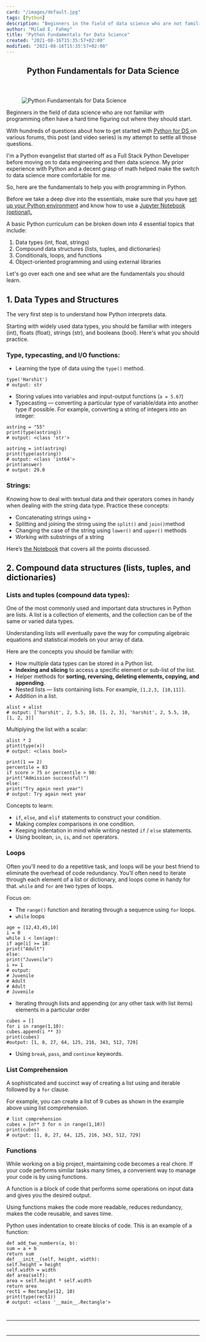 ```yaml
---
card: "/images/default.jpg"
tags: [Python]
description: "Beginners in the field of data science who are not familiar w"
author: "Milad E. Fahmy"
title: "Python Fundamentals for Data Science"
created: "2021-08-16T15:35:57+02:00"
modified: "2021-08-16T15:35:57+02:00"
---
```

<div class="site-wrapper">
<main id="site-main" class="site-main outer">
<div class="inner">
<article class="post-full post tag-python tag-data-science ">
<header class="post-full-header">
<h1 class="post-full-title">Python Fundamentals for Data Science</h1>
</header>
<figure class="post-full-image">
<picture>
<source media="(max-width: 700px)" sizes="1px" srcset="data:image/gif;base64,R0lGODlhAQABAIAAAAAAAP///yH5BAEAAAAALAAAAAABAAEAAAIBRAA7 1w">
<source media="(min-width: 701px)" sizes="(max-width: 800px) 400px,
(max-width: 1170px) 700px,
1400px" srcset="/news/content/images/size/w300/2020/07/1_5YaueU4meqq-bCM8y3OlkQ.jpeg 300w,
/news/content/images/size/w600/2020/07/1_5YaueU4meqq-bCM8y3OlkQ.jpeg 600w,
/news/content/images/size/w1000/2020/07/1_5YaueU4meqq-bCM8y3OlkQ.jpeg 1000w,
/news/content/images/size/w2000/2020/07/1_5YaueU4meqq-bCM8y3OlkQ.jpeg 2000w">
<img onerror="this.style.display='none'" src="/news/content/images/size/w2000/2020/07/1_5YaueU4meqq-bCM8y3OlkQ.jpeg" alt="Python Fundamentals for Data Science">
</picture>
</figure>
<section class="post-full-content">
<div class="post-content">
<p>Beginners in the field of data science who are not familiar with programming often have a hard time figuring out where they should start.</p><p>With hundreds of questions about how to get started with <a href="https://github.com/dswh/python_fundamentals" rel="noopener nofollow">Python for DS </a>on various forums, this post (and video series) is my attempt to settle all those questions.</p><p>I'm a Python evangelist that started off as a Full Stack Python Developer before moving on to data engineering and then data science. My prior experience with Python and a decent grasp of math helped make the switch to data science more comfortable for me.</p><p>So, here are the fundamentals to help you with programming in Python.</p><p>Before we take a deep dive into the essentials, make sure that you have <a href="https://youtu.be/t8AUwTDtno8" rel="noopener nofollow">set up your Python environment</a> and know how to use a <a href="https://www.youtube.com/watch?v=TmDUZfkdZoo&amp;list=PLIkXejH7XPT_y00hj-mB-zTzePsMu2gRb&amp;index=3&amp;t=0s" rel="noopener nofollow">Jupyter Notebook (optional).</a></p><p>A basic Python curriculum can be broken down into 4 essential topics that include:</p><ol><li>Data types (int, float, strings)</li><li>Compound data structures (lists, tuples, and dictionaries)</li><li>Conditionals, loops, and functions</li><li>Object-oriented programming and using external libraries</li></ol><p>Let's go over each one and see what are the fundamentals you should learn.</p><h2 id="1-data-types-and-structures">1. Data Types and Structures</h2><p>The very first step is to understand how Python interprets data. </p><p>Starting with widely used data types, you should be familiar with integers (int), floats (float), strings (str), and booleans (bool). Here's what you should practice.</p><h3 id="type-typecasting-and-i-o-functions-">Type, typecasting, and I/O functions:</h3><ul><li>Learning the type of data using the <code>type()</code> method.</li></ul><pre><code class="language-py">type('Harshit')
# output: str
</code></pre><ul><li>Storing values into variables and input-output functions (<code>a = 5.67</code>)</li><li>Typecasting — converting a particular type of variable/data into another type if possible. For example, converting a string of integers into an integer:</li></ul><pre><code class="language-py">astring = "55"
print(type(astring))
# output: &lt;class 'str'&gt;
</code></pre><pre><code class="language-py">astring = int(astring)
print(type(astring))
# output: &lt;class 'int64'&gt;
print(answer)
# output: 29.0
</code></pre><h3 id="strings-">Strings:</h3><p>Knowing how to deal with textual data and their operators comes in handy when dealing with the string data type. Practice these concepts:</p><ul><li>Concatenating strings using <code>+</code></li><li>Splitting and joining the string using the <code>split()</code> and <code>join()</code>method</li><li>Changing the case of the string using <code>lower()</code> and <code>upper()</code> methods</li><li>Working with substrings of a string</li></ul><p>Here’s <a href="https://github.com/dswh/python_fundamentals/blob/master/Notebooks/python_fundamentals_part-1.ipynb" rel="noopener nofollow">the Notebook</a> that covers all the points discussed.</p><h2 id="2-compound-data-structures-lists-tuples-and-dictionaries-">2. Compound data structures (lists, tuples, and dictionaries)</h2><h3 id="lists-and-tuples-compound-data-types-">Lists and tuples (compound data types):</h3><p>One of the most commonly used and important data structures in Python are lists. A list is a collection of elements, and the collection can be of the same or varied data types. </p><p>Understanding lists will eventually pave the way for computing algebraic equations and statistical models on your array of data. </p><p>Here are the concepts you should be familiar with:</p><ul><li>How multiple data types can be stored in a Python list.</li><li><strong><strong>Indexing and slicing</strong></strong> to access a specific element or sub-list of the list.</li><li>Helper methods for <strong><strong>sorting, reversing, deleting elements, copying, and appending</strong></strong>.</li><li>Nested lists — lists containing lists. For example, <code>[1,2,3, [10,11]]</code>.</li><li>Addition in a list.</li></ul><pre><code class="language-py">alist + alist
# output: ['harshit', 2, 5.5, 10, [1, 2, 3], 'harshit', 2, 5.5, 10, [1, 2, 3]]</code></pre><p>Multiplying the list with a scalar:</p><pre><code class="language-py">alist * 2
ptint(type(x))
# output: &lt;class bool&gt;</code></pre><pre><code class="language-py">print(1 == 2)
percentile = 83
if score &gt; 75 or percentile &gt; 90:
print("Admission successful!")
else:
print("Try again next year")
# output: Try again next year
</code></pre><p>Concepts to learn:</p><ul><li><code>if</code>, <code>else</code>, and <code>elif</code> statements to construct your condition.</li><li>Making complex comparisons in one condition.</li><li>Keeping indentation in mind while writing nested <code>if</code> / <code>else</code> statements.</li><li>Using boolean, <code>in</code>, <code>is</code>, and <code>not</code> operators.</li></ul><h3 id="loops">Loops</h3><p>Often you'll need to do a repetitive task, and loops will be your best friend to eliminate the overhead of code redundancy. You’ll often need to iterate through each element of a list or dictionary, and loops come in handy for that. <code>while</code> and <code>for</code> are two types of loops. </p><p>Focus on:</p><ul><li>The <code>range()</code> function and iterating through a sequence using <code>for</code> loops.</li><li><code>while</code> loops</li></ul><pre><code class="language-py">age = [12,43,45,10]
i = 0
while i &lt; len(age):
if age[i] &gt;= 18:
print("Adult")
else:
print("Juvenile")
i += 1
# output:
# Juvenile
# Adult
# Adult
# Juvenile
</code></pre><ul><li>Iterating through lists and appending (or any other task with list items) elements in a particular order</li></ul><pre><code class="language-py">cubes = []
for i in range(1,10):
cubes.append(i ** 3)
print(cubes)
#output: [1, 8, 27, 64, 125, 216, 343, 512, 729]
</code></pre><ul><li>Using <code>break</code>, <code>pass</code>, and <code>continue</code> keywords.</li></ul><h3 id="list-comprehension">List Comprehension</h3><p>A sophisticated and succinct way of creating a list using and iterable followed by a <code>for</code> clause. </p><p>For example, you can create a list of 9 cubes as shown in the example above using list comprehension.</p><pre><code class="language-py"># list comprehension
cubes = [n** 3 for n in range(1,10)]
print(cubes)
# output: [1, 8, 27, 64, 125, 216, 343, 512, 729]</code></pre><h3 id="functions">Functions</h3><p>While working on a big project, maintaining code becomes a real chore. If your code performs similar tasks many times, a convenient way to manage your code is by using functions.</p><p>A function is a block of code that performs some operations on input data and gives you the desired output.</p><p>Using functions makes the code more readable, reduces redundancy, makes the code reusable, and saves time.</p><p>Python uses indentation to create blocks of code. This is an example of a function:</p><pre><code class="language-py">def add_two_numbers(a, b):
sum = a + b
return sum
def __init__(self, height, width):
self.height = height
self.width = width
def area(self):
area = self.height * self.width
return area
rect1 = Rectangle(12, 10)
print(type(rect1))
# output: &lt;class '__main__.Rectangle'&gt;
</div>
<hr>
<hr>
</section>
</article>
</div>
</main>
</div>
<!-- Google Tag Manager (noscript) -->
<!-- End Google Tag Manager (noscript) -->
